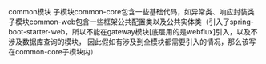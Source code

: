 common模块
子模块common-core包含一些基础代码，如异常类、响应封装类
子模块common-web包含一些框架公共配置类以及公共实体类（引入了spring-boot-starter-web，所以不能在gateway模块[底层用的是webflux]引入，以及不涉及数据库查询的模块，
因此假如有涉及到全模块都需要引入的情况，那么该写在common-core子模块内）